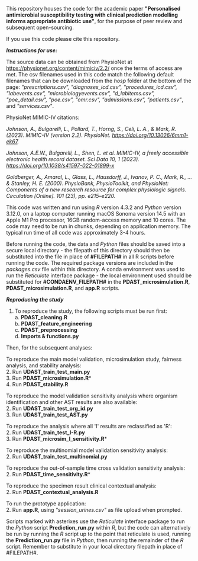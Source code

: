 This repository houses the code for the academic paper **"Personalised antimicrobial susceptibility testing with clinical prediction modelling informs appropriate antibiotic use"**, for the purpose of peer review and subsequent open-sourcing.

If you use this code please cite this repository.

***Instructions for use:***

The source data can be obtained from PhysioNet at https://physionet.org/content/mimiciv/2.2/ once the terms of access are met. The csv filenames used in this code match the following default filenames that can be downloaded from the *hosp* folder at the bottom of the page: *"prescriptions.csv", "diagnoses_icd.csv", "procedures_icd.csv", "labevents.csv", "microbiologyevents.csv", "d_labitems.csv", "poe_detail.csv", "poe.csv", "omr.csv", "admissions.csv", "patients.csv"*, and *"services.csv"*.

PhysioNet MIMIC-IV citations:

*Johnson, A., Bulgarelli, L., Pollard, T., Horng, S., Celi, L. A., & Mark, R. (2023). MIMIC-IV (version 2.2). PhysioNet. https://doi.org/10.13026/6mm1-ek67.*

*Johnson, A.E.W., Bulgarelli, L., Shen, L. et al. MIMIC-IV, a freely accessible electronic health record dataset. Sci Data 10, 1 (2023). https://doi.org/10.1038/s41597-022-01899-x*

*Goldberger, A., Amaral, L., Glass, L., Hausdorff, J., Ivanov, P. C., Mark, R., ... & Stanley, H. E. (2000). PhysioBank, PhysioToolkit, and PhysioNet: Components of a new research resource for complex physiologic signals. Circulation [Online]. 101 (23), pp. e215–e220.*

This code was written and run using *R* version 4.3.2 and *Python* version 3.12.0, on a laptop computer running macOS Sonoma version 14.5 with an Apple M1 Pro processor, 16GB random-access memory and 10 cores. The code may need to be run in chunks, depending on application memory. The typical run time of all code was approximately 3-4 hours.

Before running the code, the data and *Python* files should be saved into a secure local directory - the filepath of this directory should then be substituted into the file in place of **#FILEPATH#** in all R scripts before running the code. The required package versions are included in the *packages.csv* file within this directory. A conda environment was used to run the *Reticulate* interface package - the local environment used should be substituted for **#CONDAENV_FILEPATH#** in the **PDAST_microsimulation.R**, **PDAST_microsimulation.R**, and **app.R** scripts.

***Reproducing the study***

1. To reproduce the study, the following scripts must be run first:  
   a. **PDAST_cleaning.R**  
   b. **PDAST_feature_engineering**  
   c. **PDAST_preprocessing**  
   d. **Imports & functions.py**  

Then, for the subsequent analyses:

To reproduce the main model validation, microsimulation study, fairness analysis, and stability analysis:  
2. Run **UDAST_train_test_main.py**  
3. Run **PDAST_microsimulation.R***  
4. Run **PDAST_stability.R**  

To reproduce the model validation sensitivity analysis where organism identification and other AST results are also available:  
2. Run **UDAST_train_test_org_id.py**  
3. Run **UDAST_train_test_AST.py**  

To reproduce the analysis where all 'I' results are reclassified as 'R':  
2. Run **UDAST_train_test_I-R.py**  
3. Run **PDAST_microsim_I_sensitivity.R***  

To reproduce the multinomial model validation sensitivity analysis:  
2. Run **UDAST_train_test_multinomial.py**  

To reproduce the out-of-sample time cross validation sensitivity analysis:  
2. Run **PDAST_time_sensitivity.R***  

To reproduce the specimen result clinical contextual analysis:  
2. Run **PDAST_contextual_analysis.R**  

To run the prototype application:  
2. Run **app.R**, using *"session_urines.csv"* as file upload when prompted.  


Scripts marked with asterixes use the *Reticulate* interface package to run the *Python* script **Prediction_run.py** within *R*, but the code can alternatively be run by running the *R* script up to the point that reticulate is used, running the **Prediction_run.py** file in *Python*, then running the remainder of the *R* script. Remember to substitute in your local directory filepath in place of #FILEPATH#.
